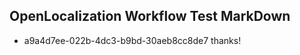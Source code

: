 ## OpenLocalization Workflow Test MarkDown
* a9a4d7ee-022b-4dc3-b9bd-30aeb8cc8de7 
thanks!<!--HONumber=Mar16_HO3-->
